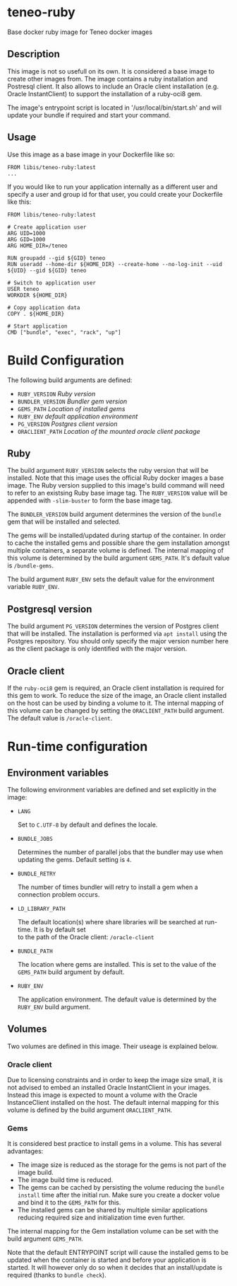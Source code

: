 # teneo-ruby
Base docker ruby image for Teneo docker images

## Description
This image is not so usefull on its own. It is considered a base image to create other images from.
The image contains a ruby installation and Postresql client. It also allows to include an Oracle client
installation (e.g. Oracle InstantClient) to support the installation of a ruby-oci8 gem.

The image's entrypoint script is located in '/usr/local/bin/start.sh' and will update your bundle if required and start your command.

## Usage
Use this image as a base image in your Dockerfile like so:

```docker
FROM libis/teneo-ruby:latest
...
```

If you would like to run your application internally as a different user and specify a user and group
id for that user, you could create your Dockerfile like this:

```docker
FROM libis/teneo-ruby:latest

# Create application user
ARG UID=1000
ARG GID=1000
ARG HOME_DIR=/teneo

RUN groupadd --gid ${GID} teneo
RUN useradd --home-dir ${HOME_DIR} --create-home --no-log-init --uid ${UID} --gid ${GID} teneo

# Switch to application user 
USER teneo
WORKDIR ${HOME_DIR}

# Copy application data
COPY . ${HOME_DIR}

# Start application
CMD ["bundle", "exec", "rack", "up"]
```

# Build Configuration

The following build arguments are defined:

-   `RUBY_VERSION` *Ruby version*
-   `BUNDLER_VERSION` *Bundler gem version*
-   `GEMS_PATH` *Location of installed gems*
-   `RUBY_ENV` *default application environment*
-   `PG_VERSION` *Postgres client version*
-   `ORACLIENT_PATH` *Location of the mounted oracle client package*

## Ruby

The build argument `RUBY_VERSION` selects the ruby version that will be installed. Note that this 
image uses the official Ruby docker images a base image. The Ruby version supplied to this image's 
build command will need to refer to an existsing Ruby base image tag. The `RUBY_VERSION` value will 
be appended with `-slim-buster` to form the base image tag.

The `BUNDLER_VERSION` build argument determines the version of the `bundle` gem that will be installed and selected.

The gems will be installed/updated during startup of the container. In order to cache the installed 
gems and possible share the gem installation amongst multiple containers, a separate volume is defined.
The internal mapping of this volume is determined by the build argument `GEMS_PATH`. It's default 
value is `/bundle-gems`.

The build argument `RUBY_ENV` sets the default value for the environment variable `RUBY_ENV`.

## Postgresql version

The build argument `PG_VERSION` determines the version of Postgres client that will be installed.
The installation is performed via `apt install` using the Postgres repository. You should only 
specify the major version number here as the client package is only identified with the major version.

## Oracle client

If the `ruby-oci8` gem is required, an Oracle client installation is required for this gem to work.
To reduce the size of the image, an Oracle client installed on the host can be used by binding a
volume to it. The internal mapping of this volume can be changed by setting the `ORACLIENT_PATH` build 
argument. The default value is `/oracle-client`.

# Run-time configuration

## Environment variables
The following environment variables are defined and set explicitly in the image:

-   `LANG`

    Set to `C.UTF-8` by default and defines the locale.

-   `BUNDLE_JOBS`

    Determines the number of parallel jobs that the bundler may use when updating the gems. Default setting is `4`.

-   `BUNDLE_RETRY`

    The number of times bundler will retry to install a gem when a connection problem occurs.

-   `LD_LIBRARY_PATH`

    The default location(s) where share libraries will be searched at run-time. It is by default set   
    to the path of the Oracle client: `/oracle-client`

-   `BUNDLE_PATH`

    The location where gems are installed. This is set to the value of the `GEMS_PATH` build argument
    by default.

-   `RUBY_ENV`

    The application environment. The default value is determined by the `RUBY_ENV` build argument.

## Volumes

Two volumes are defined in this image. Their useage is explained below.

### Oracle client

Due to licensing constraints and in order to keep the image size small, it is not advised to embed 
an installed Oracle InstantClient in your images. Instead this image is expected to mount a volume 
with the Oracle InstanceClient installed on the host. The default internal mapping for this volume 
is defined by the build argument `ORACLIENT_PATH`.

### Gems

It is considered best practice to install gems in a volume. This has several advantages:

* The image size is reduced as the storage for the gems is not part of the image build.
* The image build time is reduced.
* The gems can be cached by persisting the volume reducing the `bundle install` time after the 
  initial run. Make sure you create a docker volue and bind it to the `GEMS_PATH` for this.
* The installed gems can be shared by multiple similar applications reducing required size and 
  initialization time even further.

The internal mapping for the Gem installation volume can be set with the build argument `GEMS_PATH`.

Note that the default ENTRYPOINT script will cause the installed gems to be updated when the container 
is started and before your application is started. It will however only do so when it decides that 
an install/update is required (thanks to `bundle check`).
